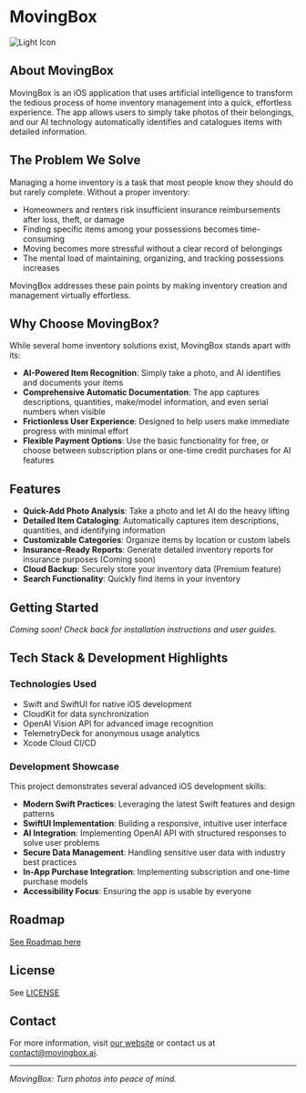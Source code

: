 # MovingBox

![Light Icon](https://github.com/user-attachments/assets/833ec8a6-8067-41c5-9555-908dc5d4a8ee)

## About MovingBox

MovingBox is an iOS application that uses artificial intelligence to transform the tedious process of home inventory management into a quick, effortless experience. The app allows users to simply take photos of their belongings, and our AI technology automatically identifies and catalogues items with detailed information.

## The Problem We Solve

Managing a home inventory is a task that most people know they should do but rarely complete. Without a proper inventory:

- Homeowners and renters risk insufficient insurance reimbursements after loss, theft, or damage
- Finding specific items among your possessions becomes time-consuming
- Moving becomes more stressful without a clear record of belongings
- The mental load of maintaining, organizing, and tracking possessions increases

MovingBox addresses these pain points by making inventory creation and management virtually effortless.

## Why Choose MovingBox?

While several home inventory solutions exist, MovingBox stands apart with its:

- **AI-Powered Item Recognition**: Simply take a photo, and AI identifies and documents your items
- **Comprehensive Automatic Documentation**: The app captures descriptions, quantities, make/model information, and even serial numbers when visible
- **Frictionless User Experience**: Designed to help users make immediate progress with minimal effort
- **Flexible Payment Options**: Use the basic functionality for free, or choose between subscription plans or one-time credit purchases for AI features

## Features

- **Quick-Add Photo Analysis**: Take a photo and let AI do the heavy lifting
- **Detailed Item Cataloging**: Automatically captures item descriptions, quantities, and identifying information
- **Customizable Categories**: Organize items by location or custom labels
- **Insurance-Ready Reports**: Generate detailed inventory reports for insurance purposes (Coming soon)
- **Cloud Backup**: Securely store your inventory data (Premium feature)
- **Search Functionality**: Quickly find items in your inventory

## Getting Started

*Coming soon! Check back for installation instructions and user guides.*

## Tech Stack & Development Highlights

### Technologies Used

- Swift and SwiftUI for native iOS development
- CloudKit for data synchronization
- OpenAI Vision API for advanced image recognition
- TelemetryDeck for anonymous usage analytics
- Xcode Cloud CI/CD

### Development Showcase

This project demonstrates several advanced iOS development skills:

- **Modern Swift Practices**: Leveraging the latest Swift features and design patterns
- **SwiftUI Implementation**: Building a responsive, intuitive user interface
- **AI Integration**: Implementing OpenAI API with structured responses to solve user problems
- **Secure Data Management**: Handling sensitive user data with industry best practices
- **In-App Purchase Integration**: Implementing subscription and one-time purchase models
- **Accessibility Focus**: Ensuring the app is usable by everyone

## Roadmap

[See Roadmap here](https://github.com/users/camdenwebster/projects/1/views/2)

## License

See [LICENSE](https://github.com/camdenwebster/MovingBox/blob/main/LICENSE)

## Contact

For more information, visit [our website](https://MovingBox.ai) or contact us at [contact@movingbox.ai](mailto:contact@movingbox.ai).

---

*MovingBox: Turn photos into peace of mind.*
